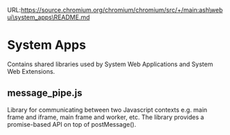 URL:https://source.chromium.org/chromium/chromium/src/+/main:ash\webui\system_apps\README.md
# System Apps
Contains shared libraries used by System Web Applications and System Web
Extensions.

## message_pipe.js
Library for communicating between two Javascript contexts e.g. main frame and
iframe, main frame and worker, etc. The library provides a promise-based API on
top of postMessage().
